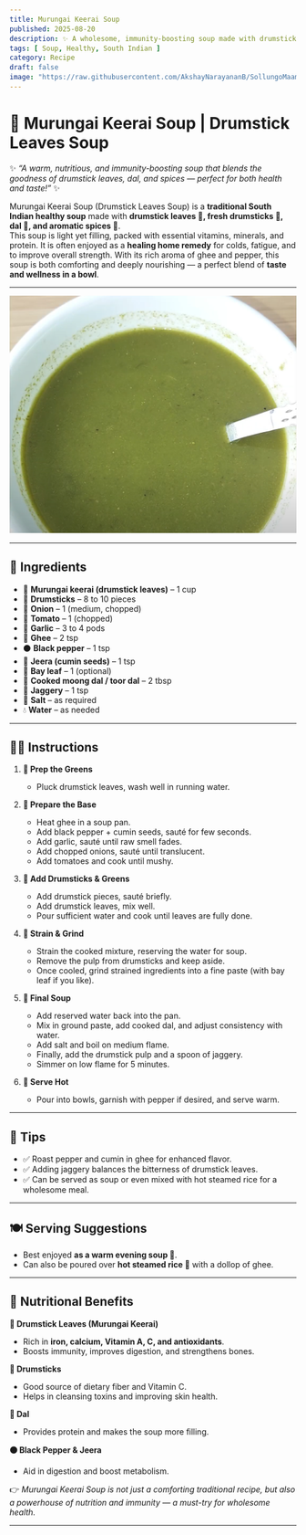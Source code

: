 ```yaml
---
title: Murungai Keerai Soup  
published: 2025-08-20  
description: ✨ A wholesome, immunity-boosting soup made with drumstick leaves, drumsticks, dal, and spices — comforting, nourishing, and deeply traditional! ✨  
tags: [ Soup, Healthy, South Indian ]  
category: Recipe  
draft: false  
image: "https://raw.githubusercontent.com/AkshayNarayananB/SollungoMaami/master/images/murungaikeeraisoup.png"  
---
```


# 🌿 Murungai Keerai Soup | Drumstick Leaves Soup  

✨ *“A warm, nutritious, and immunity-boosting soup that blends the goodness of drumstick leaves, dal, and spices — perfect for both health and taste!”* ✨  

Murungai Keerai Soup (Drumstick Leaves Soup) is a **traditional South Indian healthy soup** made with **drumstick leaves 🌿, fresh drumsticks 🥒, dal 🫘, and aromatic spices 🌸**.  
This soup is light yet filling, packed with essential vitamins, minerals, and protein. It is often enjoyed as a **healing home remedy** for colds, fatigue, and to improve overall strength. With its rich aroma of ghee and pepper, this soup is both comforting and deeply nourishing — a perfect blend of **taste and wellness in a bowl**.  

---

![murungaikeeraisoup](https://raw.githubusercontent.com/AkshayNarayananB/SollungoMaami/master/images/murungaikeeraisoup.png)  

---

## 🛒 Ingredients  

- 🌿 **Murungai keerai (drumstick leaves)** – 1 cup  
- 🥒 **Drumsticks** – 8 to 10 pieces  
- 🧅 **Onion** – 1 (medium, chopped)  
- 🍅 **Tomato** – 1 (chopped)  
- 🧄 **Garlic** – 3 to 4 pods  
- 🧈 **Ghee** – 2 tsp  
- ⚫ **Black pepper** – 1 tsp  
- 🌱 **Jeera (cumin seeds)** – 1 tsp  
- 🍃 **Bay leaf** – 1 (optional)  
- 🫘 **Cooked moong dal / toor dal** – 2 tbsp  
- 🍯 **Jaggery** – 1 tsp  
- 🧂 **Salt** – as required  
- 💧 **Water** – as needed  

---

## 👩‍🍳 Instructions  

1. **🌿 Prep the Greens**  
   - Pluck drumstick leaves, wash well in running water.  

2. **🥘 Prepare the Base**  
   - Heat ghee in a soup pan.  
   - Add black pepper + cumin seeds, sauté for few seconds.  
   - Add garlic, sauté until raw smell fades.  
   - Add chopped onions, sauté until translucent.  
   - Add tomatoes and cook until mushy.  

3. **🥒 Add Drumsticks & Greens**  
   - Add drumstick pieces, sauté briefly.  
   - Add drumstick leaves, mix well.  
   - Pour sufficient water and cook until leaves are fully done.  

4. **🥤 Strain & Grind**  
   - Strain the cooked mixture, reserving the water for soup.  
   - Remove the pulp from drumsticks and keep aside.  
   - Once cooled, grind strained ingredients into a fine paste (with bay leaf if you like).  

5. **🍲 Final Soup**  
   - Add reserved water back into the pan.  
   - Mix in ground paste, add cooked dal, and adjust consistency with water.  
   - Add salt and boil on medium flame.  
   - Finally, add the drumstick pulp and a spoon of jaggery.  
   - Simmer on low flame for 5 minutes.  

6. **🥣 Serve Hot**  
   - Pour into bowls, garnish with pepper if desired, and serve warm.  

---

## 🌟 Tips  

- ✅ Roast pepper and cumin in ghee for enhanced flavor.  
- ✅ Adding jaggery balances the bitterness of drumstick leaves.  
- ✅ Can be served as soup or even mixed with hot steamed rice for a wholesome meal.  

---

## 🍽️ Serving Suggestions  

- Best enjoyed **as a warm evening soup 🥣**.  
- Can also be poured over **hot steamed rice 🍚** with a dollop of ghee.  

---

## 💪 Nutritional Benefits  

**🌿 Drumstick Leaves (Murungai Keerai)**  
- Rich in **iron, calcium, Vitamin A, C, and antioxidants**.  
- Boosts immunity, improves digestion, and strengthens bones.  

**🥒 Drumsticks**  
- Good source of dietary fiber and Vitamin C.  
- Helps in cleansing toxins and improving skin health.  

**🫘 Dal**  
- Provides protein and makes the soup more filling.  

**⚫ Black Pepper & Jeera**  
- Aid in digestion and boost metabolism.  

👉 *Murungai Keerai Soup is not just a comforting traditional recipe, but also a powerhouse of nutrition and immunity — a must-try for wholesome health.*  

---
